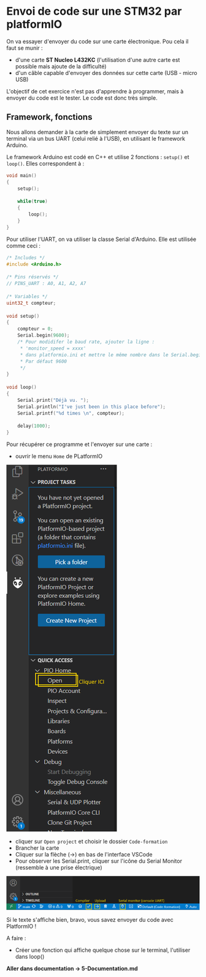 # Envoi de code sur une STM32 par platformIO

On va essayer d'envoyer du code sur une carte électronique. Pou cela il faut se munir :
- d'une carte **ST Nucleo L432KC** (l'utilisation d'une autre carte est possible mais ajoute de la difficulté)
- d'un câble capable d'envoyer des données sur cette carte (USB - micro USB)

L'objectif de cet exercice n'est pas d'apprendre à programmer, mais à envoyer du code est le tester. Le code est donc très simple.

## Framework, fonctions

Nous allons demander à la carte de simplement envoyer du texte sur un terminal via un bus UART (celui relié à l'USB), en utilisant le framework Arduino.

Le framework Arduino est codé en C++ et utilise 2 fonctions : `setup()` et `loop()`.
Elles correspondent à :
```cpp
void main()
{
    setup();

    while(true)
    {
        loop();
    }
}
```

Pour utiliser l'UART, on va utiliser la classe Serial d'Arduino.
Elle est utilisée comme ceci :
```cpp
/* Includes */
#include <Arduino.h>

/* Pins réservés */
// PINS_UART : A0, A1, A2, A7 

/* Variables */
uint32_t compteur;

void setup()
{
    compteur = 0;
    Serial.begin(9600);
    /* Pour modidifer le baud rate, ajouter la ligne :
     * 'monitor_speed = xxxx'
     * dans platformio.ini et mettre le même nombre dans le Serial.begin
     * Par défaut 9600
     */
}

void loop()
{
    Serial.print("Déjà vu. ");
    Serial.println("I've just been in this place before");
    Serial.printf("%d times \n", compteur);

    delay(1000); 
}
```

Pour récupérer ce programme et l'envoyer sur une carte :
- ouvrir le menu `Home` de PLatformIO 

![image_pio_home](../images/open_platformio.png)

- cliquer sur `Open project` et choisir le dossier `Code-formation`
- Brancher la carte
- Cliquer sur la flèche (->) en bas de l'interface VSCode 
- Pour observer les Serial.print, cliquer sur l'icône du Serial Monitor (ressemble à une prise électrique)

![Image des boutons d'envoi de code](../images/envoi_code_platformio.png)

Si le texte s'affiche bien, bravo, vous savez envoyer du code avec PlatformIO !

A faire :
- Créer une fonction qui affiche quelque chose sur le terminal, l'utiliser dans loop()

**Aller dans documentation -> 5-Documentation.md**
